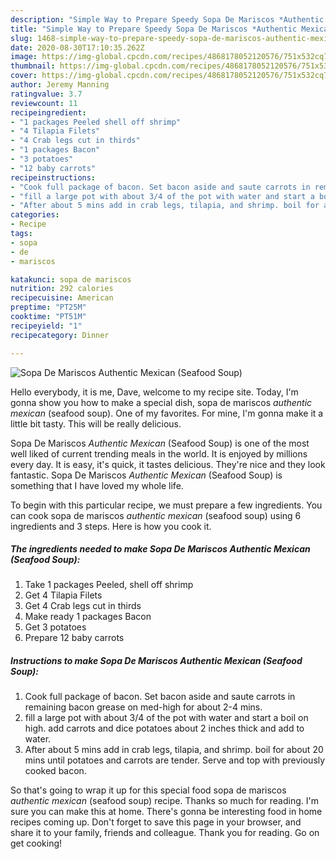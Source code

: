 ```yaml
---
description: "Simple Way to Prepare Speedy Sopa De Mariscos *Authentic Mexican* (Seafood Soup)"
title: "Simple Way to Prepare Speedy Sopa De Mariscos *Authentic Mexican* (Seafood Soup)"
slug: 1468-simple-way-to-prepare-speedy-sopa-de-mariscos-authentic-mexican-seafood-soup
date: 2020-08-30T17:10:35.262Z
image: https://img-global.cpcdn.com/recipes/4868178052120576/751x532cq70/sopa-de-mariscos-authentic-mexican-seafood-soup-recipe-main-photo.jpg
thumbnail: https://img-global.cpcdn.com/recipes/4868178052120576/751x532cq70/sopa-de-mariscos-authentic-mexican-seafood-soup-recipe-main-photo.jpg
cover: https://img-global.cpcdn.com/recipes/4868178052120576/751x532cq70/sopa-de-mariscos-authentic-mexican-seafood-soup-recipe-main-photo.jpg
author: Jeremy Manning
ratingvalue: 3.7
reviewcount: 11
recipeingredient:
- "1 packages Peeled shell off shrimp"
- "4 Tilapia Filets"
- "4 Crab legs cut in thirds"
- "1 packages Bacon"
- "3 potatoes"
- "12 baby carrots"
recipeinstructions:
- "Cook full package of bacon. Set bacon aside and saute carrots in remaining bacon grease on med-high for about 2-4 mins."
- "fill a large pot with about 3/4 of the pot with water and start a boil on high. add carrots and dice potatoes about 2 inches thick and add to water."
- "After about 5 mins add in crab legs, tilapia, and shrimp. boil for about 20 mins until potatoes and carrots are tender. Serve and top with previously cooked bacon."
categories:
- Recipe
tags:
- sopa
- de
- mariscos

katakunci: sopa de mariscos 
nutrition: 292 calories
recipecuisine: American
preptime: "PT25M"
cooktime: "PT51M"
recipeyield: "1"
recipecategory: Dinner

---
```



![Sopa De Mariscos *Authentic Mexican* (Seafood Soup)](https://img-global.cpcdn.com/recipes/4868178052120576/751x532cq70/sopa-de-mariscos-authentic-mexican-seafood-soup-recipe-main-photo.jpg)

Hello everybody, it is me, Dave, welcome to my recipe site. Today, I'm gonna show you how to make a special dish, sopa de mariscos *authentic mexican* (seafood soup). One of my favorites. For mine, I'm gonna make it a little bit tasty. This will be really delicious.

Sopa De Mariscos *Authentic Mexican* (Seafood Soup) is one of the most well liked of current trending meals in the world. It is enjoyed by millions every day. It is easy, it's quick, it tastes delicious. They're nice and they look fantastic. Sopa De Mariscos *Authentic Mexican* (Seafood Soup) is something that I have loved my whole life.




To begin with this particular recipe, we must prepare a few ingredients. You can cook sopa de mariscos *authentic mexican* (seafood soup) using 6 ingredients and 3 steps. Here is how you cook it.

<!--inarticleads1-->

##### The ingredients needed to make Sopa De Mariscos *Authentic Mexican* (Seafood Soup):

1. Take 1 packages Peeled, shell off shrimp
1. Get 4 Tilapia Filets
1. Get 4 Crab legs cut in thirds
1. Make ready 1 packages Bacon
1. Get 3 potatoes
1. Prepare 12 baby carrots




<!--inarticleads2-->

##### Instructions to make Sopa De Mariscos *Authentic Mexican* (Seafood Soup):

1. Cook full package of bacon. Set bacon aside and saute carrots in remaining bacon grease on med-high for about 2-4 mins.
1. fill a large pot with about 3/4 of the pot with water and start a boil on high. add carrots and dice potatoes about 2 inches thick and add to water.
1. After about 5 mins add in crab legs, tilapia, and shrimp. boil for about 20 mins until potatoes and carrots are tender. Serve and top with previously cooked bacon.




So that's going to wrap it up for this special food sopa de mariscos *authentic mexican* (seafood soup) recipe. Thanks so much for reading. I'm sure you can make this at home. There's gonna be interesting food in home recipes coming up. Don't forget to save this page in your browser, and share it to your family, friends and colleague. Thank you for reading. Go on get cooking!
